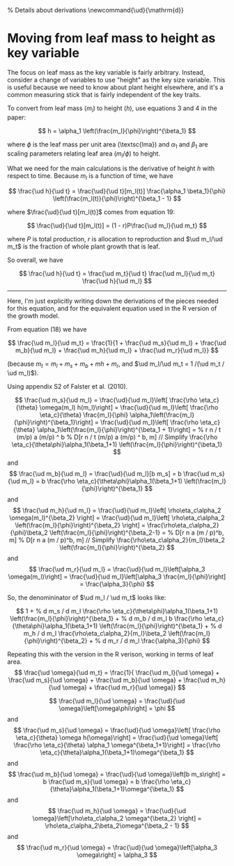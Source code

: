 % Details about derivations
\newcommand{\ud}{\mathrm{d}}

# Moving from leaf mass to height as key variable

The focus on leaf mass as the key variable is fairly arbitrary.
Instead, consider a change of variables to use "height" as the key
size variable.  This is useful because we need to know about plant
height elsewhere, and it's a common measuring stick that is fairly
independent of the key traits.

To convert from leaf mass ($m_l$) to height ($h$), use equations 3 and
4 in the paper:

$$
h = \alpha_1 \left(\frac{m_l}{\phi}\right)^{\beta_1}
$$

where $\phi$ is the leaf mass per unit area (\textsc{lma}) and
$\alpha_1$ and $\beta_1$ are scaling parameters relating leaf area
($m_l/\phi$) to height.

What we need for the main calculations is the derivative of height $h$
with respect to time.  Because $m_l$ is a function of time, we have

$$
\frac{\ud h}{\ud t} = \frac{\ud}{\ud t}[m_l(t)]
\frac{\alpha_1 \beta_1}{\phi} \left(\frac{m_l(t)}{\phi}\right)^{\beta_1 - 1}
$$

where $\frac{\ud}{\ud t}[m_l(t)]$ comes from equation 19:

$$
\frac{\ud}{\ud t}[m_l(t)] = (1 - r)P\frac{\ud m_l}{\ud m_t}
$$

where $P$ is total production, $r$ is allocation to reproduction and
$\ud m_l/\ud m_t$ is the fraction of whole plant growth that is leaf.

So overall, we have

$$
\frac{\ud h}{\ud t} =
\frac{\ud m_t}{\ud t} \frac{\ud m_l}{\ud m_t} \frac{\ud h}{\ud m_l}
$$

---

Here, I'm just explicitly writing down the derivations of the pieces
needed for this equation, and for the equivalent equation used in the
R version of the growth model.

From equation (18) we have

$$
\frac{\ud m_l}{\ud m_t} =
\frac{1}{1 +
	\frac{\ud m_s}{\ud m_l} +
	\frac{\ud m_b}{\ud m_l} +
	\frac{\ud m_h}{\ud m_l} +
	\frac{\ud m_r}{\ud m_l}}
$$

(because $m_t = m_l + m_s + m_b + mh + m_r$, and $\ud m_l/\ud m_t = 1
/(\ud m_t / \ud m_l)$).

Using appendix S2 of Falster et al. (2010).

$$
\frac{\ud m_s}{\ud m_l} = \frac{\ud}{\ud m_l}\left[
\frac{\rho \eta_c}{\theta} \omega(m_l) h(m_l)\right] =
\frac{\ud}{\ud m_l}\left[
\frac{\rho \eta_c}{\theta} \frac{m_l}{\phi}
\alpha_1\left(\frac{m_l}{\phi}\right)^{\beta_1}\right] =
\frac{\ud}{\ud m_l}\left[
\frac{\rho \eta_c}{\theta}
\alpha_1\left(\frac{m_l}{\phi}\right)^{\beta_1 + 1}\right] =
% r n / t (m/p) a (m/p) ^ b
% D[r n / t (m/p) a (m/p) ^ b, m] // Simplify
\frac{\rho \eta_c}{\theta\phi}\alpha_1(\beta_1+1)
\left(\frac{m_l}{\phi}\right)^{\beta_1}
$$
and
$$
\frac{\ud m_b}{\ud m_l} = \frac{\ud}{\ud m_l}[b m_s] =
b \frac{\ud m_s}{\ud m_l} =
b \frac{\rho \eta_c}{\theta\phi}\alpha_1(\beta_1+1)
\left(\frac{m_l}{\phi}\right)^{\beta_1}
$$
and
$$
\frac{\ud m_h}{\ud m_l} =
\frac{\ud}{\ud m_l}\left[
\rho\eta_c\alpha_2 \omega(m_l)^{\beta_2}
\right] =
\frac{\ud}{\ud m_l}\left[
\rho\eta_c\alpha_2 \left(\frac{m_l}{\phi}\right)^{\beta_2}
\right] =
\frac{\rho\eta_c\alpha_2}{\phi}\beta_2
\left(\frac{m_l}{\phi}\right)^{\beta_2-1} =
% D[r n a (m / p)^b, m]
% D[r n a (m / p)^b, m] // Simplify
\frac{\rho\eta_c\alpha_2}{m_l}\beta_2
\left(\frac{m_l}{\phi}\right)^{\beta_2}
$$
and
$$
\frac{\ud m_r}{\ud m_l} =
\frac{\ud}{\ud m_l}\left[\alpha_3 \omega(m_l)\right] =
\frac{\ud}{\ud m_l}\left[\alpha_3 \frac{m_l}{\phi}\right] =
\frac{\alpha_3}{\phi}
$$

So, the denomininator of $\ud m_l / \ud m_t$ looks like:

$$
1 +
% d m_s / d m_l
\frac{\rho \eta_c}{\theta\phi}\alpha_1(\beta_1+1)
\left(\frac{m_l}{\phi}\right)^{\beta_1} +
% d m_b / d m_l
b \frac{\rho \eta_c}{\theta\phi}\alpha_1(\beta_1+1)
\left(\frac{m_l}{\phi}\right)^{\beta_1} +
% d m_h / d m_l
\frac{\rho\eta_c\alpha_2}{m_l}\beta_2
\left(\frac{m_l}{\phi}\right)^{\beta_2} +
% d m_r / d m_l
\frac{\alpha_3}{\phi}
$$

Repeating this with the version in the R verison, working in terms of
leaf area.
$$
\frac{\ud \omega}{\ud m_t} =
\frac{1}{
	\frac{\ud m_l}{\ud \omega} +
	\frac{\ud m_s}{\ud \omega} +
	\frac{\ud m_b}{\ud \omega} +
	\frac{\ud m_h}{\ud \omega} +
	\frac{\ud m_r}{\ud \omega}}
$$

$$
\frac{\ud m_l}{\ud \omega} =
\frac{\ud}{\ud \omega}\left[\omega\phi\right] =
\phi
$$
and
$$
\frac{\ud m_s}{\ud \omega} =
\frac{\ud}{\ud \omega}\left[
\frac{\rho \eta_c}{\theta} \omega h(\omega)\right] =
\frac{\ud}{\ud \omega}\left[
\frac{\rho \eta_c}{\theta} \alpha_1 \omega^{\beta_1+1}\right] =
\frac{\rho \eta_c}{\theta}\alpha_1(\beta_1+1)\omega^{\beta_1}
$$
and
$$
\frac{\ud m_b}{\ud \omega} =
\frac{\ud}{\ud \omega}\left[b m_s\right] =
b \frac{\ud m_s}{\ud \omega} =
b \frac{\rho \eta_c}{\theta}\alpha_1(\beta_1+1)\omega^{\beta_1}
$$
and
$$
\frac{\ud m_h}{\ud \omega} =
\frac{\ud}{\ud \omega}\left[\rho\eta_c\alpha_2 \omega^{\beta_2}
\right] =
\rho\eta_c\alpha_2\beta_2\omega^{\beta_2 - 1}
$$
and
$$
\frac{\ud m_r}{\ud \omega} =
\frac{\ud}{\ud \omega}\left[\alpha_3 \omega\right] = \alpha_3
$$
